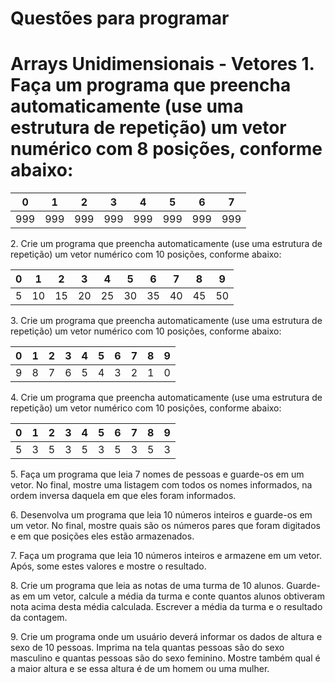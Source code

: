 # Questões para programar

# Arrays Unidimensionais \- Vetores  1\. Faça um programa que preencha automaticamente (use uma estrutura de repetição) um vetor numérico com 8 posições, conforme abaixo:

| 0 | 1 | 2 | 3 | 4 | 5 | 6 | 7 |
| :---: | :---: | :---: | :---: | :---: | :---: | :---: | :---: |
| 999 | 999 | 999 | 999 | 999 | 999 | 999 | 999 |

   
2\. Crie um programa que preencha automaticamente (use uma estrutura de repetição) um vetor numérico com 10 posições, conforme abaixo:

| 0 | 1 | 2 | 3 | 4 | 5 | 6 | 7 | 8 | 9 |
| :---: | :---: | :---: | :---: | :---: | :---: | :---: | :---: | :---: | :---: |
| 5 | 10 | 15 | 20 | 25 | 30 | 35 | 40 | 45 | 50 |

   
3\. Crie um programa que preencha automaticamente (use uma estrutura de repetição) um vetor numérico com 10 posições, conforme abaixo:

| 0 | 1 | 2 | 3 | 4 | 5 | 6 | 7 | 8 | 9 |
| :---: | :---: | :---: | :---: | :---: | :---: | :---: | :---: | :---: | :---: |
| 9 | 8 | 7 | 6 | 5 | 4 | 3 | 2 | 1 | 0 |

   
4\. Crie um programa que preencha automaticamente (use uma estrutura de repetição) um vetor numérico com 10 posições, conforme abaixo:

| 0 | 1 | 2 | 3 | 4 | 5 | 6 | 7 | 8 | 9 |
| :---: | :---: | :---: | :---: | :---: | :---: | :---: | :---: | :---: | :---: |
| 5 | 3 | 5 | 3 | 5 | 3 | 5 | 3 | 5 | 3 |

   
5\. Faça um programa que leia 7 nomes de pessoas e guarde-os em um vetor. No final, mostre uma listagem com todos os nomes informados, na ordem inversa daquela em que eles foram informados.

6\. Desenvolva um programa que leia 10 números inteiros e guarde-os em um vetor. No final, mostre quais são os números pares que foram digitados e em que posições eles estão armazenados.

7\. Faça um programa que leia 10 números inteiros e armazene em um vetor. Após, some estes valores e mostre o resultado.

8\. Crie um programa que leia as notas de uma turma de 10 alunos. Guarde-as em um vetor, calcule a média da turma e conte quantos alunos obtiveram nota acima desta média calculada. Escrever a média da turma e o resultado da contagem. 

9\. Crie um programa onde um usuário deverá informar os dados de altura e sexo de 10 pessoas. Imprima na tela quantas pessoas são do sexo masculino e quantas pessoas são do sexo feminino. Mostre também qual é a maior altura e se essa altura é de um homem ou uma mulher.	
